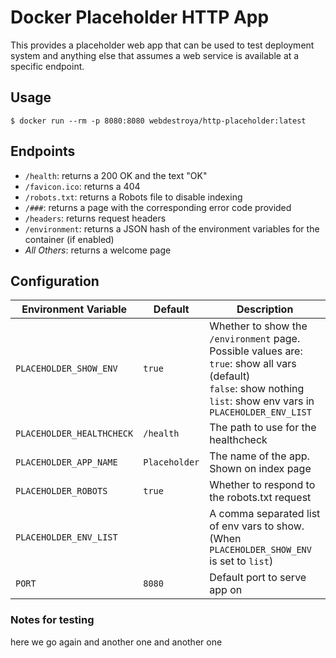 # Docker Placeholder HTTP App

This provides a placeholder web app that can be used to test deployment system and anything else that assumes a web service is available at a specific endpoint.

## Usage

```
$ docker run --rm -p 8080:8080 webdestroya/http-placeholder:latest
```

## Endpoints
* `/health`: returns a 200 OK and the text "OK"
* `/favicon.ico`: returns a 404
* `/robots.txt`: returns a Robots file to disable indexing
* `/###`: returns a page with the corresponding error code provided
* `/headers`: returns request headers
* `/environment`: returns a JSON hash of the environment variables for the container (if enabled)
* *All Others*: returns a welcome page


## Configuration

| Environment Variable | Default | Description |
| --------------------- | ------------ | ------------ |
| `PLACEHOLDER_SHOW_ENV` | `true` | Whether to show the `/environment` page.<br>Possible values are:<br>`true`: show all vars (default)<br>`false`: show nothing<br>`list`: show env vars in `PLACEHOLDER_ENV_LIST`  |
| `PLACEHOLDER_HEALTHCHECK` | `/health` | The path to use for the healthcheck |
| `PLACEHOLDER_APP_NAME` | `Placeholder` | The name of the app. Shown on index page |
| `PLACEHOLDER_ROBOTS` | `true` | Whether to respond to the robots.txt request |
| `PLACEHOLDER_ENV_LIST` | | A comma separated list of env vars to show.<br>(When `PLACEHOLDER_SHOW_ENV` is set to `list`) |
| `PORT` | `8080` | Default port to serve app on |


### Notes for testing
here we go again
and another one
and another one